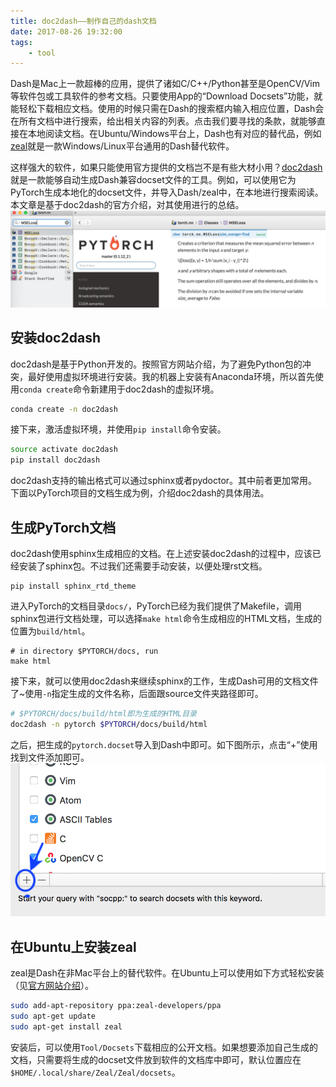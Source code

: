 ```yaml
---
title: doc2dash——制作自己的dash文档
date: 2017-08-26 19:32:00
tags:
    - tool
---
```

Dash是Mac上一款超棒的应用，提供了诸如C/C++/Python甚至是OpenCV/Vim等软件包或工具软件的参考文档。只要使用App的“Download Docsets”功能，就能轻松下载相应文档。使用的时候只需在Dash的搜索框内输入相应位置，Dash会在所有文档中进行搜索，给出相关内容的列表。点击我们要寻找的条款，就能够直接在本地阅读文档。在Ubuntu/Windows平台上，Dash也有对应的替代品，例如[zeal](https://zealdocs.org)就是一款Windows/Linux平台通用的Dash替代软件。

这样强大的软件，如果只能使用官方提供的文档岂不是有些大材小用？[doc2dash](https://doc2dash.readthedocs.io/en/stable/)就是一款能够自动生成Dash兼容docset文件的工具。例如，可以使用它为PyTorch生成本地化的docset文件，并导入Dash/zeal中，在本地进行搜索阅读。本文章是基于doc2dash的官方介绍，对其使用进行的总结。
![Demo](/img/doc2dash_pytorch_example.jpg)

<!-- more -->
## 安装doc2dash
doc2dash是基于Python开发的。按照官方网站介绍，为了避免Python包的冲突，最好使用虚拟环境进行安装。我的机器上安装有Anaconda环境，所以首先使用`conda create`命令新建用于doc2dash的虚拟环境。
``` sh
conda create -n doc2dash
```
接下来，激活虚拟环境，并使用`pip install`命令安装。
``` sh
source activate doc2dash
pip install doc2dash
```

doc2dash支持的输出格式可以通过sphinx或者pydoctor。其中前者更加常用。下面以PyTorch项目的文档生成为例，介绍doc2dash的具体用法。
## 生成PyTorch文档
doc2dash使用sphinx生成相应的文档。在上述安装doc2dash的过程中，应该已经安装了sphinx包。不过我们还需要手动安装，以便处理rst文档。

```
pip install sphinx_rtd_theme
```
进入PyTorch的文档目录`docs/`，PyTorch已经为我们提供了Makefile，调用sphinx包进行文档处理，可以选择`make html`命令生成相应的HTML文档，生成的位置为`build/html`。

```
# in directory $PYTORCH/docs, run
make html
```

接下来，就可以使用doc2dash来继续sphinx的工作，生成Dash可用的文档文件了~使用`-n`指定生成的文件名称，后面跟source文件夹路径即可。

``` sh
# $PYTORCH/docs/build/html即为生成的HTML目录
doc2dash -n pytorch $PYTORCH/docs/build/html
```

之后，把生成的`pytorch.docset`导入到Dash中即可。如下图所示，点击“+”使用找到文件添加即可。
![添加docset](/img/doc2dash_how_to_add_docset.jpg)

## 在Ubuntu上安装zeal
zeal是Dash在非Mac平台上的替代软件。在Ubuntu上可以使用如下方式轻松安装（见[官方网站介绍](https://zealdocs.org/download.html#linux)）。

``` sh
sudo add-apt-repository ppa:zeal-developers/ppa
sudo apt-get update
sudo apt-get install zeal
```

安装后，可以使用`Tool/Docsets`下载相应的公开文档。如果想要添加自己生成的文档，只需要将生成的docset文件放到软件的文档库中即可，默认位置应在`$HOME/.local/share/Zeal/Zeal/docsets`。
